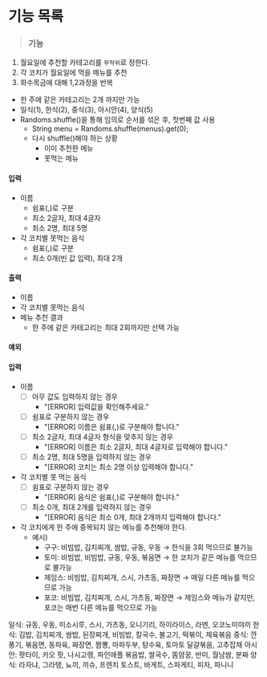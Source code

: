 # 기능 목록

> ### 기능
1. 월요일에 추천할 카테고리를 `무작위`로 정한다.
2. 각 코치가 월요일에 먹을 메뉴를 추천
3. 화수목금에 대해 1,2과정을 반복

- 한 주에 같은 카테고리는 2개 까지만 가능
- 일식(1), 한식(2), 중식(3), 아시안(4), 양식(5)
- Randoms.shuffle()을 통해 임의로 순서를 섞은 후, 첫번째 값 사용
  - String menu = Randoms.shuffle(menus).get(0); 
  - 다시 shuffle()해야 하는 상황
    - 이미 추천한 메뉴
    - 못먹는 메뉴


#### 입력
- 이름
  - 쉼표(,)로 구분
  - 최소 2글자, 최대 4글자
  - 최소 2명, 최대 5명
- 각 코치별 못먹는 음식
  - 쉼표(,)로 구분 
  - 최소 0개(빈 값 입력), 최대 2개

#### 출력
- 이름
- 각 코치별 못먹는 음식
- 메뉴 추천 결과
  - 한 주에 같은 카테고리는 최대 2회까지만 선택 가능

#### 예외
#### 입력
  - 이름
    - [ ] 아무 값도 입력하지 않는 경우
      - "[ERROR] 입력값을 확인해주세요."
    - [ ] 쉼표로 구분하지 않는 경우
      - "[ERROR] 이름은 쉼표(,)로 구분해야 합니다."
    - [ ] 최소 2글자, 최대 4글자 형식을 맞추지 않는 경우
      - "[ERROR] 이름은 최소 2글자, 최대 4글자로 입력해야 합니다." 
    - [ ] 최소 2명, 최대 5명을 입력하지 않는 경우
      - "[ERROR] 코치는 최소 2명 이상 입력해야 합니다."
  - 각 코치별 못 먹는 음식
    - [ ] 쉼표로 구분하지 않는 경우
      - "[ERROR] 음식은 쉼표(,)로 구분해야 합니다."
    - [ ] 최소 0개, 최대 2개를 입력하지 않는 경우
      - "[ERROR] 음식은 최소 0개, 최대 2개까지 입력해야 합니다."

    
- 각 코치에게 한 주에 중복되지 않는 메뉴를 추천해야 한다.
    - 예시)
        - 구구: 비빔밥, 김치찌개, 쌈밥, 규동, 우동 → 한식을 3회 먹으므로 불가능
        - 토미: 비빔밥, 비빔밥, 규동, 우동, 볶음면 → 한 코치가 같은 메뉴를 먹으므로 불가능
        - 제임스: 비빔밥, 김치찌개, 스시, 가츠동, 짜장면 → 매일 다른 메뉴를 먹으므로 가능
        - 포코: 비빔밥, 김치찌개, 스시, 가츠동, 짜장면 → 제임스와 메뉴가 같지만, 포코는 매번 다른 메뉴를 먹으므로 가능

일식: 규동, 우동, 미소시루, 스시, 가츠동, 오니기리, 하이라이스, 라멘, 오코노미야끼
한식: 김밥, 김치찌개, 쌈밥, 된장찌개, 비빔밥, 칼국수, 불고기, 떡볶이, 제육볶음
중식: 깐풍기, 볶음면, 동파육, 짜장면, 짬뽕, 마파두부, 탕수육, 토마토 달걀볶음, 고추잡채
아시안: 팟타이, 카오 팟, 나시고렝, 파인애플 볶음밥, 쌀국수, 똠얌꿍, 반미, 월남쌈, 분짜
양식: 라자냐, 그라탱, 뇨끼, 끼슈, 프렌치 토스트, 바게트, 스파게티, 피자, 파니니